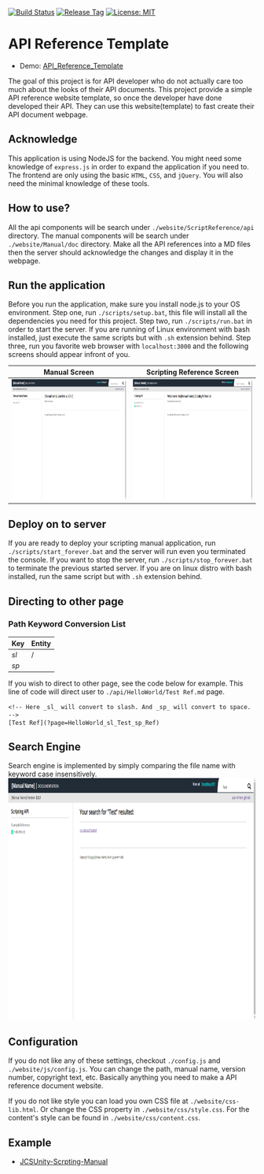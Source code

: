 [![Build Status](https://travis-ci.com/jcs090218/API-Reference-Template.svg?branch=master)](https://travis-ci.com/jcs090218/API-Reference-Template)
[![Release Tag](https://img.shields.io/github/tag/jcs090218/API-Reference-Template.svg?label=release)](https://github.com/jcs090218/API-Reference-Template/releases/latest)
[![License: MIT](https://img.shields.io/badge/License-MIT-yellow.svg)](https://opensource.org/licenses/MIT)


# API Reference Template

* Demo: [API_Reference_Template](http://www.jcs-profile.com:3000)

The goal of this project is for API developer who do not actually
care too much about the looks of their API documents. This project
provide a simple API reference website template, so once the developer
have done developed their API. They can use this website(template) to
fast create their API document webpage.

## Acknowledge

This application is using NodeJS for the backend. You might need
some knowledge of `express.js` in order to expand the application
if you need to. The frontend are only using the basic `HTML`, `CSS`,
and `jQuery`. You will also need the minimal knowledge of these tools.

## How to use?

All the api components will be search under `./website/ScriptReference/api`
directory. The manual components will be search under `./website/Manual/doc`
directory. Make all the API references into a MD files then the server
should acknowledge the changes and display it in the webpage. 

## Run the application

Before you run the application, make sure you install node.js to
your OS environment. Step one, run `./scripts/setup.bat`, this
file will install all the dependencies you need for this project.
Step two, run `./scripts/run.bat` in order to start the server.
If you are running of Linux environment with bash installed, just
execute the same scripts but with `.sh` extension behind.
Step three, run you favorite web browser with `localhost:3000` and
the following screens should appear infront of you.

Manual Screen                                                   | Scripting Reference Screen
:--------------------------------------------------------------:|:----------------------------------------------------------------------------:|
<img src="./screenshot/demo_01.png" width="465" height="245"/>  |  <img src="./screenshot/demo_02.png" width="465" height="245"/>

## Deploy on to server

If you are ready to deploy your scripting manual application, run
`./scripts/start_forever.bat` and the server will run even you terminated
the console. If you want to stop the server, run `./scripts/stop_forever.bat`
to terminate the previous started server. If you are on linux distro
with bash installed, run the same script but with `.sh` extension behind.

## Directing to other page

### Path Keyword Conversion List

| Key  | Entity |
|------|--------|
| _sl_ | /      |
| _sp_ |        |

If you wish to direct to other page, see the code below for example. This 
line of code will direct user to `./api/HelloWorld/Test Ref.md` page.
```
<!-- Here _sl_ will convert to slash. And _sp_ will convert to space. -->
[Test Ref](?page=HelloWorld_sl_Test_sp_Ref)
```

## Search Engine

Search engine is implemented by simply comparing the file name with keyword 
case insensitively.
<img src="./screenshot/search_demo.png" width="930" height="490"/>

## Configuration

If you do not like any of these settings, checkout `./config.js` and `./website/js/config.js`.
You can change the path, manual name, version number, copyright text, etc.
Basically anything you need to make a API reference document website.

If you do not like style you can load you own CSS file at `./website/css-lib.html`.
Or change the CSS property in `./website/css/style.css`. For the content's style can
be found in `./website/css/content.css`.

## Example

* [JCSUnity-Scrpting-Manual](https://github.com/jcs090218/JCSUnity-Scripting-Manual)
